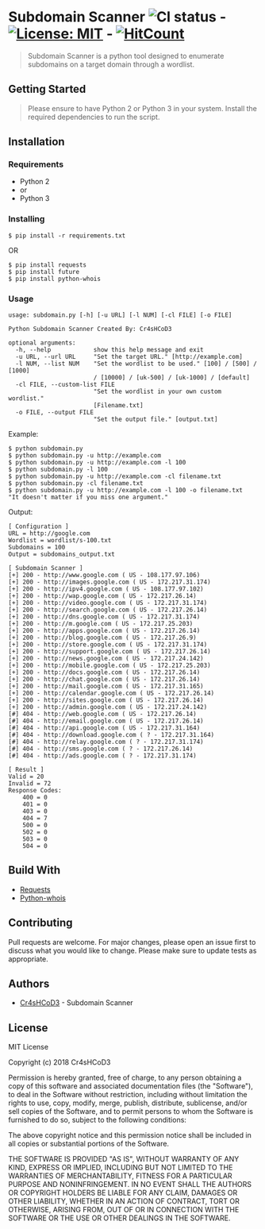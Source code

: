 # Subdomain Scanner ![CI status](https://img.shields.io/badge/build-passing-brightgreen.svg) - [![License: MIT](https://img.shields.io/badge/License-MIT-yellow.svg)](https://opensource.org/licenses/MIT) - [![HitCount](http://hits.dwyl.io/cr4shcod3/subdomain_scanner.svg)](http://hits.dwyl.io/cr4shcod3/subdomain_scanner)

> Subdomain Scanner is a python tool designed to enumerate subdomains on a target domain through a wordlist.

## Getting Started
> Please ensure to have Python 2 or Python 3 in your system. Install the required dependencies to run the script.

## Installation

### Requirements

* Python 2
* or
* Python 3

### Installing

`$ pip install -r requirements.txt`

OR

```
$ pip install requests
$ pip install future
$ pip install python-whois
```

### Usage
```
usage: subdomain.py [-h] [-u URL] [-l NUM] [-cl FILE] [-o FILE]

Python Subdomain Scanner Created By: Cr4sHCoD3

optional arguments:
  -h, --help            show this help message and exit
  -u URL, --url URL     "Set the target URL." [http://example.com]
  -l NUM, --list NUM    "Set the wordlist to be used." [100] / [500] / [1000]
                        / [10000] / [uk-500] / [uk-1000] / [default]
  -cl FILE, --custom-list FILE
                        "Set the wordlist in your own custom wordlist."
                        [Filename.txt]
  -o FILE, --output FILE
                        "Set the output file." [output.txt]
```

Example:
```
$ python subdomain.py
$ python subdomain.py -u http://example.com
$ python subdomain.py -u http://example.com -l 100
$ python subdomain.py -l 100
$ python subdomain.py -u http://example.com -cl filename.txt
$ python subdomain.py -cl filename.txt
$ python subdomain.py -u http://example.com -l 100 -o filename.txt
"It doesn't matter if you miss one argument."
```
Output:
```
[ Configuration ]
URL = http://google.com
Wordlist = wordlist/s-100.txt
Subdomains = 100
Output = subdomains_output.txt

[ Subdomain Scanner ]
[+] 200 - http://www.google.com ( US - 108.177.97.106)
[+] 200 - http://images.google.com ( US - 172.217.31.174)
[+] 200 - http://ipv4.google.com ( US - 108.177.97.102)
[+] 200 - http://wap.google.com ( US - 172.217.26.14)
[+] 200 - http://video.google.com ( US - 172.217.31.174)
[+] 200 - http://search.google.com ( US - 172.217.26.14)
[+] 200 - http://dns.google.com ( US - 172.217.31.174)
[+] 200 - http://m.google.com ( US - 172.217.25.203)
[+] 200 - http://apps.google.com ( US - 172.217.26.14)
[+] 200 - http://blog.google.com ( US - 172.217.26.9)
[+] 200 - http://store.google.com ( US - 172.217.31.174)
[+] 200 - http://support.google.com ( US - 172.217.26.14)
[+] 200 - http://news.google.com ( US - 172.217.24.142)
[+] 200 - http://mobile.google.com ( US - 172.217.25.203)
[+] 200 - http://docs.google.com ( US - 172.217.26.14)
[+] 200 - http://chat.google.com ( US - 172.217.26.14)
[+] 200 - http://mail.google.com ( US - 172.217.31.165)
[+] 200 - http://calendar.google.com ( US - 172.217.26.14)
[+] 200 - http://sites.google.com ( US - 172.217.26.14)
[+] 200 - http://admin.google.com ( US - 172.217.24.142)
[#] 404 - http://web.google.com ( US - 172.217.26.14)
[#] 404 - http://email.google.com ( US - 172.217.26.14)
[#] 404 - http://api.google.com ( US - 172.217.31.164)
[#] 404 - http://download.google.com ( ? - 172.217.31.164)
[#] 404 - http://relay.google.com ( ? - 172.217.31.174)
[#] 404 - http://sms.google.com ( ? - 172.217.26.14)
[#] 404 - http://ads.google.com ( ? - 172.217.31.174)

[ Result ]
Valid = 20
Invalid = 72
Response Codes:
    400 = 0
    401 = 0
    403 = 0
    404 = 7
    500 = 0
    502 = 0
    503 = 0
    504 = 0
```

## Build With
* [Requests](https://github.com/requests/requests)
* [Python-whois](https://pypi.org/project/python-whois)

## Contributing
Pull requests are welcome. For major changes, please open an issue first to discuss what you would like to change.
Please make sure to update tests as appropriate.

## Authors
* [Cr4sHCoD3](https://www.facebook.com/EdwardKevinTorvalds) - Subdomain Scanner

## License
MIT License

Copyright (c) 2018 Cr4sHCoD3

Permission is hereby granted, free of charge, to any person obtaining a copy
of this software and associated documentation files (the "Software"), to deal
in the Software without restriction, including without limitation the rights
to use, copy, modify, merge, publish, distribute, sublicense, and/or sell
copies of the Software, and to permit persons to whom the Software is
furnished to do so, subject to the following conditions:

The above copyright notice and this permission notice shall be included in all
copies or substantial portions of the Software.

THE SOFTWARE IS PROVIDED "AS IS", WITHOUT WARRANTY OF ANY KIND, EXPRESS OR
IMPLIED, INCLUDING BUT NOT LIMITED TO THE WARRANTIES OF MERCHANTABILITY,
FITNESS FOR A PARTICULAR PURPOSE AND NONINFRINGEMENT. IN NO EVENT SHALL THE
AUTHORS OR COPYRIGHT HOLDERS BE LIABLE FOR ANY CLAIM, DAMAGES OR OTHER
LIABILITY, WHETHER IN AN ACTION OF CONTRACT, TORT OR OTHERWISE, ARISING FROM,
OUT OF OR IN CONNECTION WITH THE SOFTWARE OR THE USE OR OTHER DEALINGS IN THE
SOFTWARE.
